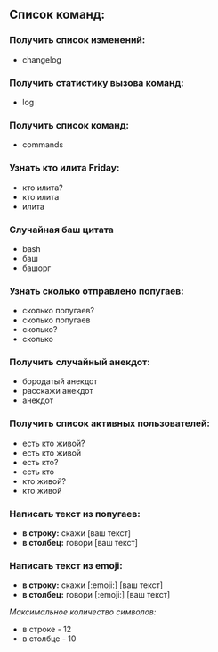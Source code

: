 ## Список команд:

### Получить список изменений:
- changelog

### Получить статистику вызова команд:
- log

### Получить список команд:
- commands

### Узнать кто илита Friday:
- кто илита?
- кто илита
- илита

### Случайная баш цитата
- bash
- баш
- башорг

### Узнать сколько отправлено попугаев:
- сколько попугаев?
- сколько попугаев
- сколько?
- сколько

### Получить случайный анекдот:
- бородатый анекдот
- расскажи анекдот
- анекдот

### Получить список активных пользователей:
- есть кто живой?
- есть кто живой
- есть кто?
- есть кто
- кто живой?
- кто живой

### Написать текст из попугаев:
- **в строку:** скажи [ваш текст]
- **в столбец:** говори [ваш текст]

### Написать текст из emoji:
- **в строку:** скажи [:emoji:] [ваш текст]
- **в столбец:** говори [:emoji:] [ваш текст]

*Максимальное количество символов:*
- в строке - 12
- в столбце - 10
